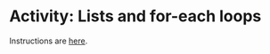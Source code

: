 # Activity: Lists and for-each loops

Instructions are [here](https://docs.google.com/document/d/1FsRrto9nQ_p7A5HUh5lW-fy1zfwGseNEjg_dMPQ0ZAw/edit#).
